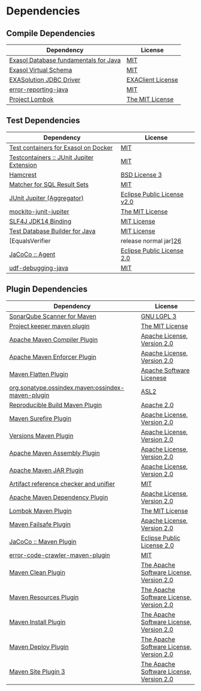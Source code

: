 <!-- @formatter:off -->
# Dependencies

## Compile Dependencies

| Dependency                                 | License                |
| ------------------------------------------ | ---------------------- |
| [Exasol Database fundamentals for Java][0] | [MIT][1]               |
| [Exasol Virtual Schema][2]                 | [MIT][1]               |
| [EXASolution JDBC Driver][4]               | [EXAClient License][5] |
| [error-reporting-java][6]                  | [MIT][1]               |
| [Project Lombok][8]                        | [The MIT License][9]   |

## Test Dependencies

| Dependency                                      | License                           |
| ----------------------------------------------- | --------------------------------- |
| [Test containers for Exasol on Docker][10]      | [MIT][1]                          |
| [Testcontainers :: JUnit Jupiter Extension][12] | [MIT][13]                         |
| [Hamcrest][14]                                  | [BSD License 3][15]               |
| [Matcher for SQL Result Sets][16]               | [MIT][1]                          |
| [JUnit Jupiter (Aggregator)][18]                | [Eclipse Public License v2.0][19] |
| [mockito-junit-jupiter][20]                     | [The MIT License][21]             |
| [SLF4J JDK14 Binding][22]                       | [MIT License][23]                 |
| [Test Database Builder for Java][24]            | [MIT License][25]                 |
| [EqualsVerifier | release normal jar][26]       | [Apache License, Version 2.0][27] |
| [JaCoCo :: Agent][28]                           | [Eclipse Public License 2.0][29]  |
| [udf-debugging-java][30]                        | [MIT][1]                          |

## Plugin Dependencies

| Dependency                                              | License                                        |
| ------------------------------------------------------- | ---------------------------------------------- |
| [SonarQube Scanner for Maven][32]                       | [GNU LGPL 3][33]                               |
| [Project keeper maven plugin][34]                       | [The MIT License][35]                          |
| [Apache Maven Compiler Plugin][36]                      | [Apache License, Version 2.0][27]              |
| [Apache Maven Enforcer Plugin][38]                      | [Apache License, Version 2.0][27]              |
| [Maven Flatten Plugin][40]                              | [Apache Software Licenese][41]                 |
| [org.sonatype.ossindex.maven:ossindex-maven-plugin][42] | [ASL2][41]                                     |
| [Reproducible Build Maven Plugin][44]                   | [Apache 2.0][41]                               |
| [Maven Surefire Plugin][46]                             | [Apache License, Version 2.0][27]              |
| [Versions Maven Plugin][48]                             | [Apache License, Version 2.0][27]              |
| [Apache Maven Assembly Plugin][50]                      | [Apache License, Version 2.0][27]              |
| [Apache Maven JAR Plugin][52]                           | [Apache License, Version 2.0][27]              |
| [Artifact reference checker and unifier][54]            | [MIT][1]                                       |
| [Apache Maven Dependency Plugin][56]                    | [Apache License, Version 2.0][27]              |
| [Lombok Maven Plugin][58]                               | [The MIT License][1]                           |
| [Maven Failsafe Plugin][60]                             | [Apache License, Version 2.0][27]              |
| [JaCoCo :: Maven Plugin][62]                            | [Eclipse Public License 2.0][29]               |
| [error-code-crawler-maven-plugin][64]                   | [MIT][1]                                       |
| [Maven Clean Plugin][66]                                | [The Apache Software License, Version 2.0][41] |
| [Maven Resources Plugin][68]                            | [The Apache Software License, Version 2.0][41] |
| [Maven Install Plugin][70]                              | [The Apache Software License, Version 2.0][41] |
| [Maven Deploy Plugin][72]                               | [The Apache Software License, Version 2.0][41] |
| [Maven Site Plugin 3][74]                               | [The Apache Software License, Version 2.0][41] |

[28]: https://www.eclemma.org/jacoco/index.html
[6]: https://github.com/exasol/error-reporting-java
[41]: http://www.apache.org/licenses/LICENSE-2.0.txt
[8]: https://projectlombok.org
[46]: https://maven.apache.org/surefire/maven-surefire-plugin/
[66]: http://maven.apache.org/plugins/maven-clean-plugin/
[1]: https://opensource.org/licenses/MIT
[20]: https://github.com/mockito/mockito
[34]: https://github.com/exasol/project-keeper/
[48]: http://www.mojohaus.org/versions-maven-plugin/
[15]: http://opensource.org/licenses/BSD-3-Clause
[36]: https://maven.apache.org/plugins/maven-compiler-plugin/
[25]: https://github.com/exasol/test-db-builder-java/blob/main/LICENSE
[29]: https://www.eclipse.org/legal/epl-2.0/
[33]: http://www.gnu.org/licenses/lgpl.txt
[2]: https://github.com/exasol/exasol-virtual-schema
[62]: https://www.jacoco.org/jacoco/trunk/doc/maven.html
[21]: https://github.com/mockito/mockito/blob/main/LICENSE
[9]: https://projectlombok.org/LICENSE
[16]: https://github.com/exasol/hamcrest-resultset-matcher
[44]: http://zlika.github.io/reproducible-build-maven-plugin
[23]: http://www.opensource.org/licenses/mit-license.php
[32]: http://sonarsource.github.io/sonar-scanner-maven/
[30]: https://github.com/exasol/udf-debugging-java/
[18]: https://junit.org/junit5/
[40]: https://www.mojohaus.org/flatten-maven-plugin/flatten-maven-plugin
[14]: http://hamcrest.org/JavaHamcrest/
[22]: http://www.slf4j.org
[68]: http://maven.apache.org/plugins/maven-resources-plugin/
[54]: https://github.com/exasol/artifact-reference-checker-maven-plugin
[52]: https://maven.apache.org/plugins/maven-jar-plugin/
[0]: https://github.com/exasol/db-fundamentals-java
[24]: https://github.com/exasol/test-db-builder-java/
[60]: https://maven.apache.org/surefire/maven-failsafe-plugin/
[13]: http://opensource.org/licenses/MIT
[5]: https://docs.exasol.com/db/latest/connect_exasol/drivers/jdbc.htm#License
[10]: https://github.com/exasol/exasol-testcontainers
[35]: https://github.com/exasol/project-keeper/blob/main/LICENSE
[56]: https://maven.apache.org/plugins/maven-dependency-plugin/
[27]: https://www.apache.org/licenses/LICENSE-2.0.txt
[26]: https://www.jqno.nl/equalsverifier
[38]: https://maven.apache.org/enforcer/maven-enforcer-plugin/
[58]: https://awhitford.github.com/lombok.maven/lombok-maven-plugin/
[4]: http://www.exasol.com
[19]: https://www.eclipse.org/legal/epl-v20.html
[70]: http://maven.apache.org/plugins/maven-install-plugin/
[42]: https://sonatype.github.io/ossindex-maven/maven-plugin/
[12]: https://testcontainers.org
[72]: http://maven.apache.org/plugins/maven-deploy-plugin/
[74]: http://maven.apache.org/plugins/maven-site-plugin/
[64]: https://github.com/exasol/error-code-crawler-maven-plugin
[50]: https://maven.apache.org/plugins/maven-assembly-plugin/
